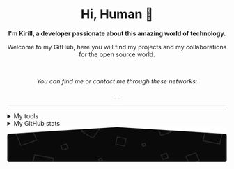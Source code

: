 <h1 align="center">
    Hi, Human 🖖
</h1>

<p align="center">
    <b>I'm Kirill, a developer passionate about this amazing world of technology.</b>
</p>

<p align="center">
    Welcome to my GitHub, here you will find my projects and my collaborations for the open source world.
</p>

<br />

<p align="center">
    <i>You can find me or contact me through these networks:</i>
    <br/><br/>
   <a href="https://www.youtube.com/channel/UCpSg_NBPjrI5c-g1BPFWg_w" target="_blank">
        <img src="https://img.shields.io/badge/-YouTube-090909?style=for-the-badge&logo=youtube&logoColor=FF0000" alt="" />
    </a>
    <a href="https://codepen.io/STAPE" target="_blank">
        <img src="https://img.shields.io/badge/-Codepen-090909?style=for-the-badge&logo=codepen" alt="" />
    </a>
    <a href="https://dribbble.com/STAPE-Web" target="_blank">
        <img src="https://img.shields.io/badge/-Dribbble-090909?style=for-the-badge&logo=dribbble" alt="" />
    </a>
    <a href="https://t.me/+Hfd2Syn-En1lNmVi" target="_blank">
        <img src="https://img.shields.io/badge/-Telegram-090909?style=for-the-badge&logo=telegram" alt="" />
    </a>
    <a href="https://kwork.ru/user/kirill_kirilenko" target="_blank">
        <img src="https://img.shields.io/badge/-Freelance-090909?style=for-the-badge&logo=kwork" alt="" />
    </a>
</p>

---

<details>
    <summary>My tools</summary>
    ![HTML](https://img.shields.io/badge/-HTML-090909?style=for-the-badge&logo=html5)
    ![CSS](https://img.shields.io/badge/-CSS-090909?style=for-the-badge&logo=css3&logoColor=264DE4)
    ![JS](https://img.shields.io/badge/-JavaScript-090909?style=for-the-badge&logo=javascript)
    ![React](https://img.shields.io/badge/-React-090909?style=for-the-badge&logo=react)
    ![PHP](https://img.shields.io/badge/-PHP-090909?style=for-the-badge&logo=php)
    ![MYSQL](https://img.shields.io/badge/-MySql-090909?style=for-the-badge&logo=mysql)
    ![Figma](https://img.shields.io/badge/-Figma-090909?style=for-the-badge&logo=figma)
    ![Photoshop](https://img.shields.io/badge/-Photoshop-090909?style=for-the-badge&logo=photoshop)
    ![Blender](https://img.shields.io/badge/-Blender-090909?style=for-the-badge&logo=blender)
    ![Python](https://img.shields.io/badge/-Python-090909?style=for-the-badge&logo=python)
    ![Java](https://img.shields.io/badge/-Java-090909?style=for-the-badge&logo=java)
    ![Git](https://img.shields.io/badge/-Git-090909?style=for-the-badge&logo=git)
</details>

<details>
    <summary>My GitHub stats</summary>
    <br />
    <p align="center">
        <img src="https://github-profile-trophy.vercel.app/?username=stape-web&theme=darkhub&margin-w=15" alt="Trophies GitHub" />
    </p>
    <p align="center">
        <img src="https://github-readme-stats.vercel.app/api?username=stape-web&theme=dark&show_icons=true&include_all_commits=true&locale=en" alt="General Statistics" />
    </p>
    <p align="center">
        <img src="https://github-readme-streak-stats.herokuapp.com/?user=stape-web&theme=dark" alt="Streak Stats" />
    </p>
    <p align="center">
        <img src="https://github-readme-stats.vercel.app/api/top-langs?username=stape-web&layout=compact&theme=dark&locale=en" alt="Techs used in projects" width="495px" />
    </p>
    <p align="center">
        <img src="https://activity-graph.herokuapp.com/graph?username=stape-web&theme=xcode&bg_color=151515" alt="Activity Graph" />
    </p>
</details>

<img src="./assets/rodape_readme.svg" alt="Art for footer readme.md" />
